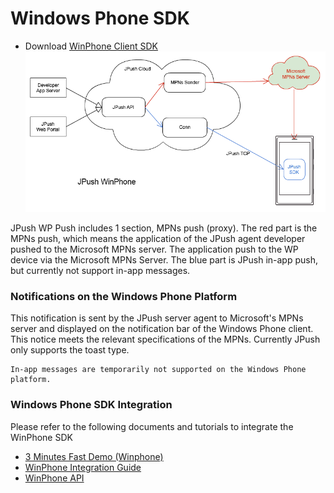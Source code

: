 # Windows Phone SDK 
- Download [WinPhone Client SDK](../../resources/#wp-sdk)
![jpush_wp](../image/jpush_wp.png)

JPush WP Push includes 1 section, MPNs push (proxy).
The red part is the MPNs push, which means the application of the JPush agent developer pushed to the Microsoft MPNs server. The application push to the WP device via the Microsoft MPNs Server.
The blue part is JPush in-app push, but currently not support in-app messages.

### Notifications on the Windows Phone Platform
This notification is sent by the JPush server agent to Microsoft's MPNs server and displayed on the notification bar of the Windows Phone client.
This notice meets the relevant specifications of the MPNs. Currently JPush only supports the toast type.

```
In-app messages are temporarily not supported on the Windows Phone platform.
```
### Windows Phone SDK Integration
Please refer to the following documents and tutorials to integrate the WinPhone SDK
- [3 Minutes Fast Demo (Winphone)](winphone_3m)
- [WinPhone Integration Guide](winphone_guide)
- [WinPhone API](winphone_api)